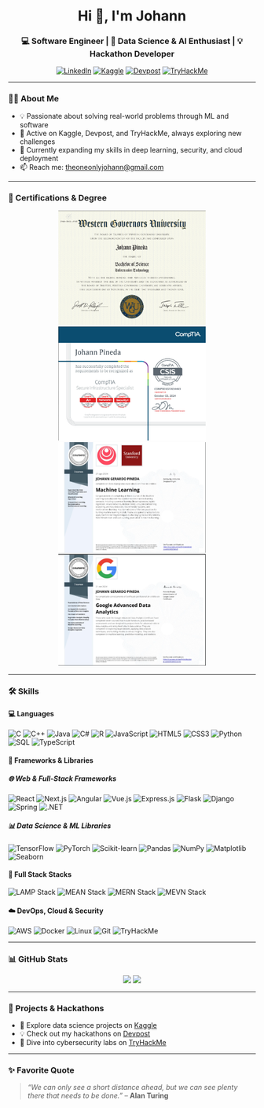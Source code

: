 <h1 align="center">Hi 👋, I'm Johann</h1>
<h3 align="center">💻 Software Engineer | 🧠 Data Science & AI Enthusiast | 💡 Hackathon Developer</h3>

<p align="center">
  <a href="https://www.linkedin.com/in/johannp0/"><img src="https://img.shields.io/badge/LinkedIn-0A66C2?style=for-the-badge&logo=linkedin&logoColor=white" alt="LinkedIn" /></a>
  <a href="https://www.kaggle.com/use9009"><img src="https://img.shields.io/badge/Kaggle-20BEFF?style=for-the-badge&logo=kaggle&logoColor=white" alt="Kaggle" /></a>
  <a href="https://devpost.com/engine4180"><img src="https://img.shields.io/badge/Devpost-003E54?style=for-the-badge&logo=devpost&logoColor=white" alt="Devpost" /></a>
  <a href="https://tryhackme.com/p/oneonly"><img src="https://img.shields.io/badge/TryHackMe-212C42?style=for-the-badge&logo=tryhackme&logoColor=red" alt="TryHackMe" /></a>
</p>

---

### 👨‍🔬 About Me

- 💡 Passionate about solving real-world problems through ML and software
- 🤝 Active on Kaggle, Devpost, and TryHackMe, always exploring new challenges
- 🌱 Currently expanding my skills in deep learning, security, and cloud deployment
- 📫 Reach me: theoneonlyjohann@gmail.com

---

### 🏅 Certifications & Degree

<p align="center">
  <a href="https://www.linkedin.com/in/johannp0/overlay/1732561366936/single-media-viewer/?profileId=ACoAADqxJu0BwR3cdrvNhMysEvTJ7f3cMQxMOt8" target="_blank">
    <img src="IT Bach Degree.png" width="300px" alt="Degree" />
  </a>
  <a href="https://www.linkedin.com/in/johannp0/details/certifications/" target="_blank">
    <img src="COMPTIA cert.png" width="300px" alt="COMPTIA" />
  </a>
  <a href="https://www.linkedin.com/in/johannp0/details/certifications/" target="_blank">
    <img src="Stanford ML.png" width="300px" alt="COMPTIA" />
  </a>
  <a href="https://www.linkedin.com/in/johannp0/details/certifications/" target="_blank">
    <img src="Google Advanced .png" width="300px" alt="COMPTIA" />
  </a>
</p>

---
### 🛠️ Skills

#### 💻 Languages
<p> <img src="https://img.shields.io/badge/C-00599C?style=flat&logo=c&logoColor=white" alt="C" /> <img src="https://img.shields.io/badge/C++-00599C?style=flat&logo=c%2B%2B&logoColor=white" alt="C++" /> <img src="https://img.shields.io/badge/Java-007396?style=flat&logo=java&logoColor=white" alt="Java" /> <img src="https://img.shields.io/badge/C%23-239120?style=flat&logo=c-sharp&logoColor=white" alt="C#" /> <img src="https://img.shields.io/badge/R-276DC3?style=flat&logo=r&logoColor=white" alt="R" /> <img src="https://img.shields.io/badge/JavaScript-F7DF1E?style=flat&logo=javascript&logoColor=black" alt="JavaScript" /> <img src="https://img.shields.io/badge/HTML5-E34F26?style=flat&logo=html5&logoColor=white" alt="HTML5" /> <img src="https://img.shields.io/badge/CSS3-1572B6?style=flat&logo=css3&logoColor=white" alt="CSS3" /> <img src="https://img.shields.io/badge/Python-3776AB?style=flat&logo=python&logoColor=white" alt="Python" /> <img src="https://img.shields.io/badge/SQL-4479A1?style=flat&logo=postgresql&logoColor=white" alt="SQL" /> <img src="https://img.shields.io/badge/TypeScript-3178C6?style=flat&logo=typescript&logoColor=white" alt="TypeScript" /> </p>

#### 🧰 Frameworks & Libraries
##### 🌐 Web & Full-Stack Frameworks
<p> <img src="https://img.shields.io/badge/React-61DAFB?style=flat&logo=react&logoColor=black" alt="React" /> <img src="https://img.shields.io/badge/Next.js-000000?style=flat&logo=nextdotjs&logoColor=white" alt="Next.js" /> <img src="https://img.shields.io/badge/Angular-DD0031?style=flat&logo=angular&logoColor=white" alt="Angular" /> <img src="https://img.shields.io/badge/Vue.js-4FC08D?style=flat&logo=vue.js&logoColor=white" alt="Vue.js" /> <img src="https://img.shields.io/badge/Express.js-000000?style=flat&logo=express&logoColor=white" alt="Express.js" /> <img src="https://img.shields.io/badge/Flask-000000?style=flat&logo=flask&logoColor=white" alt="Flask" /> <img src="https://img.shields.io/badge/Django-092E20?style=flat&logo=django&logoColor=white" alt="Django" /> <img src="https://img.shields.io/badge/Spring-6DB33F?style=flat&logo=spring&logoColor=white" alt="Spring" /> <img src="https://img.shields.io/badge/.NET-512BD4?style=flat&logo=dotnet&logoColor=white" alt=".NET" /> </p>

##### 📊 Data Science & ML Libraries
<p> <img src="https://img.shields.io/badge/TensorFlow-FF6F00?style=flat&logo=tensorflow&logoColor=white" alt="TensorFlow" /> <img src="https://img.shields.io/badge/PyTorch-EE4C2C?style=flat&logo=pytorch&logoColor=white" alt="PyTorch" /> <img src="https://img.shields.io/badge/Scikit--learn-F7931E?style=flat&logo=scikit-learn&logoColor=white" alt="Scikit-learn" /> <img src="https://img.shields.io/badge/Pandas-150458?style=flat&logo=pandas&logoColor=white" alt="Pandas" /> <img src="https://img.shields.io/badge/NumPy-013243?style=flat&logo=numpy&logoColor=white" alt="NumPy" /> <img src="https://img.shields.io/badge/Matplotlib-11557C?style=flat&logo=plotly&logoColor=white" alt="Matplotlib" /> <img src="https://img.shields.io/badge/Seaborn-3776AB?style=flat&logo=python&logoColor=white" alt="Seaborn" /> </p>

#### 🧱 Full Stack Stacks
<p> <img src="https://img.shields.io/badge/LAMP-002E6E?style=flat&logo=apache&logoColor=white" alt="LAMP Stack" /> <img src="https://img.shields.io/badge/MEAN-4DB33D?style=flat&logo=mongodb&logoColor=white" alt="MEAN Stack" /> <img src="https://img.shields.io/badge/MERN-61DAFB?style=flat&logo=react&logoColor=black" alt="MERN Stack" /> <img src="https://img.shields.io/badge/MEVN-41B883?style=flat&logo=vue.js&logoColor=white" alt="MEVN Stack" /> </p>

#### ☁️ DevOps, Cloud & Security
<p> <img src="https://img.shields.io/badge/AWS-232F3E?style=flat&logo=amazon-aws&logoColor=white" alt="AWS" /> <img src="https://img.shields.io/badge/Docker-2496ED?style=flat&logo=docker&logoColor=white" alt="Docker" /> <img src="https://img.shields.io/badge/Linux-FCC624?style=flat&logo=linux&logoColor=black" alt="Linux" /> <img src="https://img.shields.io/badge/Git-F05032?style=flat&logo=git&logoColor=white" alt="Git" /> <img src="https://img.shields.io/badge/TryHackMe-EF1A1A?style=flat&logo=tryhackme&logoColor=white" alt="TryHackMe" /> </p>

---

### 📊 GitHub Stats

<p align="center">
  <img src="https://github-readme-stats.vercel.app/api?username=definite3988&show_icons=true&theme=radical" width="48%" />
  <img src="https://github-readme-stats.vercel.app/api/top-langs/?username=definite3988&layout=compact&theme=radical" width="48%" />
</p>

---

### 🚀 Projects & Hackathons

- 🧠 Explore data science projects on [Kaggle](https://www.kaggle.com/use9009)  
- 💡 Check out my hackathons on [Devpost](https://devpost.com/engine4180?ref_content=user-portfolio&ref_feature=portfolio&ref_medium=global-nav)  
- 🔐 Dive into cybersecurity labs on [TryHackMe](https://tryhackme.com/p/oneonly)

---

### ✨ Favorite Quote

> *“We can only see a short distance ahead, but we can see plenty there that needs to be done.”* – **Alan Turing**
